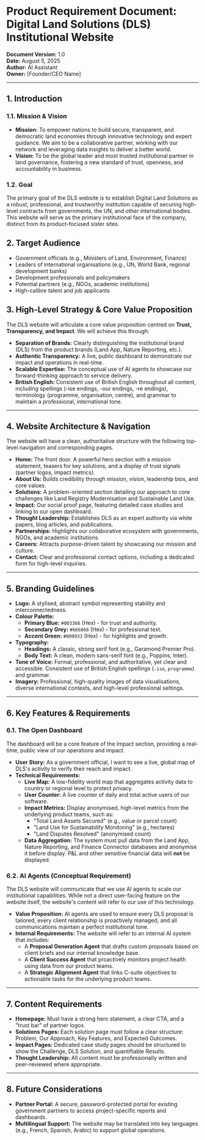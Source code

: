 # Product Requirement Document: Digital Land Solutions (DLS) Institutional Website

**Document Version:** 1.0  
**Date:** August 5, 2025  
**Author:** AI Assistant  
**Owner:** [Founder/CEO Name]

---

## 1. Introduction

### 1.1. Mission & Vision
* **Mission:** To empower nations to build secure, transparent, and democratic land economies through innovative technology and expert guidance. We aim to be a collaborative partner, working with our network and leveraging data insights to deliver a better world.
* **Vision:** To be the global leader and most trusted institutional partner in land governance, fostering a new standard of trust, openness, and accountability in business.

### 1.2. Goal
The primary goal of the DLS website is to establish Digital Land Solutions as a robust, professional, and trustworthy institution capable of securing high-level contracts from governments, the UN, and other international bodies. This website will serve as the primary institutional face of the company, distinct from its product-focused sister sites.

## 2. Target Audience
* Government officials (e.g., Ministers of Land, Environment, Finance)
* Leaders of international organisations (e.g., UN, World Bank, regional development banks)
* Development professionals and policymakers
* Potential partners (e.g., NGOs, academic institutions)
* High-calibre talent and job applicants

## 3. High-Level Strategy & Core Value Proposition
The DLS website will articulate a core value proposition centred on **Trust, Transparency, and Impact**. We will achieve this through:
* **Separation of Brands:** Clearly distinguishing the institutional brand (DLS) from the product brands (Land App, Nature Reporting, etc.).
* **Authentic Transparency:** A live, public dashboard to demonstrate our impact and operations in real-time.
* **Scalable Expertise:** The conceptual use of AI agents to showcase our forward-thinking approach to service delivery.
* **British English:** Consistent use of British English throughout all content, including spellings (-ise endings, -our endings, -re endings), terminology (programme, organisation, centre), and grammar to maintain a professional, international tone.

---

## 4. Website Architecture & Navigation

The website will have a clean, authoritative structure with the following top-level navigation and corresponding pages.

* **Home:** The front door. A powerful hero section with a mission statement, teasers for key solutions, and a display of trust signals (partner logos, impact metrics).
* **About Us:** Builds credibility through mission, vision, leadership bios, and core values.
* **Solutions:** A problem-oriented section detailing our approach to core challenges like Land Registry Modernisation and Sustainable Land Use.
* **Impact:** Our social proof page, featuring detailed case studies and linking to our open dashboard.
* **Thought Leadership:** Establishes DLS as an expert authority via white papers, blog articles, and publications.
* **Partnerships:** Highlights our collaborative ecosystem with governments, NGOs, and academic institutions.
* **Careers:** Attracts purpose-driven talent by showcasing our mission and culture.
* **Contact:** Clear and professional contact options, including a dedicated form for high-level inquiries.

---

## 5. Branding Guidelines

* **Logo:** A stylised, abstract symbol representing stability and interconnectedness.
* **Colour Palette:**
    * **Primary Blue:** `#003366` (Hex) - for trust and authority.
    * **Secondary Grey:** `#666666` (Hex) - for professional text.
    * **Accent Green:** `#009933` (Hex) - for highlights and growth.
* **Typography:**
    * **Headings:** A classic, strong serif font (e.g., Garamond Premier Pro).
    * **Body Text:** A clean, modern sans-serif font (e.g., Poppins, Inter).
* **Tone of Voice:** Formal, professional, and authoritative, yet clear and accessible. Consistent use of British English spellings (`-ise`, `programme`) and grammar.
* **Imagery:** Professional, high-quality images of data visualisations, diverse international contexts, and high-level professional settings.

---

## 6. Key Features & Requirements

### 6.1. The Open Dashboard

The dashboard will be a core feature of the Impact section, providing a real-time, public view of our operations and impact.

* **User Story:** As a government official, I want to see a live, global map of DLS's activity to verify their reach and impact.
* **Technical Requirements:**
    * **Live Map:** A low-fidelity world map that aggregates activity data to country or regional level to protect privacy.
    * **User Counter:** A live counter of daily and total active users of our software.
    * **Impact Metrics:** Display anonymised, high-level metrics from the underlying product teams, such as:
        * "Total Land Assets Secured" (e.g., value or parcel count)
        * "Land Use for Sustainability Monitoring" (e.g., hectares)
        * "Land Disputes Resolved" (anonymised count)
    * **Data Aggregation:** The system must pull data from the Land App, Nature Reporting, and Finance Connector databases and anonymise it before display. P&L and other sensitive financial data will **not** be displayed.

### 6.2. AI Agents (Conceptual Requirement)

The DLS website will communicate that we use AI agents to scale our institutional capabilities. While not a direct user-facing feature on the website itself, the website's content will refer to our use of this technology.

* **Value Proposition:** AI agents are used to ensure every DLS proposal is tailored, every client relationship is proactively managed, and all communications maintain a perfect institutional tone.
* **Internal Requirements:** The website will refer to an internal AI system that includes:
    * A **Proposal Generation Agent** that drafts custom proposals based on client briefs and our internal knowledge base.
    * A **Client Success Agent** that proactively monitors project health using data from our product teams.
    * A **Strategic Alignment Agent** that links C-suite objectives to actionable tasks for the underlying product teams.

---

## 7. Content Requirements

* **Homepage:** Must have a strong hero statement, a clear CTA, and a "trust bar" of partner logos.
* **Solutions Pages:** Each solution page must follow a clear structure: Problem, Our Approach, Key Features, and Expected Outcomes.
* **Impact Pages:** Dedicated case study pages should be structured to show the Challenge, DLS Solution, and quantifiable Results.
* **Thought Leadership:** All content must be professionally written and peer-reviewed where appropriate.

---

## 8. Future Considerations
* **Partner Portal:** A secure, password-protected portal for existing government partners to access project-specific reports and dashboards.
* **Multilingual Support:** The website may be translated into key languages (e.g., French, Spanish, Arabic) to support global operations.